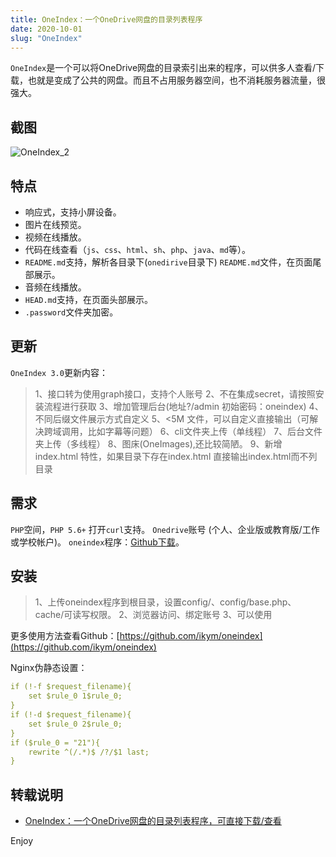 ```yaml
---
title: OneIndex：一个OneDrive网盘的目录列表程序
date: 2020-10-01
slug: "OneIndex"
---
```


`OneIndex`是一个可以将OneDrive网盘的目录索引出来的程序，可以供多人查看/下载，也就是变成了公共的网盘。而且不占用服务器空间，也不消耗服务器流量，很强大。

<!--more-->

## 截图

![OneIndex_2](/files/oneIndex/OneIndex_2.png)

## 特点

 - 响应式，支持小屏设备。
 - 图片在线预览。
 - 视频在线播放。
 - 代码在线查看（`js`、`css`、`html`、`sh`、`php`、`java`、`md`等）。
 - `README.md`支持，解析各目录下(`onedirive`目录下) `README.md`文件，在页面尾部展示。
 - 音频在线播放。
 - `HEAD.md`支持，在页面头部展示。
 - `.password`文件夹加密。

## 更新

`OneIndex 3.0`更新内容：


> 1、接口转为使用graph接口，支持个人账号
2、不在集成secret，请按照安装流程进行获取
3、增加管理后台(地址?/admin  初始密码：oneindex)
4、不同后缀文件展示方式自定义
5、<5M 文件，可以自定义直接输出（可解决跨域调用，比如字幕等问题）
6、cli文件夹上传（单线程）
7、后台文件夹上传（多线程）
8、图床(OneImages),还比较简陋。
9、新增 index.html 特性，如果目录下存在index.html 直接输出index.html而不列目录

## 需求

`PHP`空间，`PHP 5.6+` 打开`curl`支持。
`Onedrive`账号 (个人、企业版或教育版/工作或学校帐户)。
`oneindex`程序：[Github下载](https://github.com/ikym/Oneindex)。

## 安装

> 1、上传oneindex程序到根目录，设置config/、config/base.php、 cache/可读写权限。
2、浏览器访问、绑定账号
3、可以使用

更多使用方法查看Github：[https://github.com/ikym/oneindex](https://github.com/ikym/oneindex)

Nginx伪静态设置：

```yml
if (!-f $request_filename){
    set $rule_0 1$rule_0;
}
if (!-d $request_filename){
    set $rule_0 2$rule_0;
}
if ($rule_0 = "21"){
    rewrite ^(/.*)$ /?/$1 last;
}
```

## 转载说明

- [OneIndex：一个OneDrive网盘的目录列表程序，可直接下载/查看](https://www.moerats.com/archives/592/)

Enjoy
